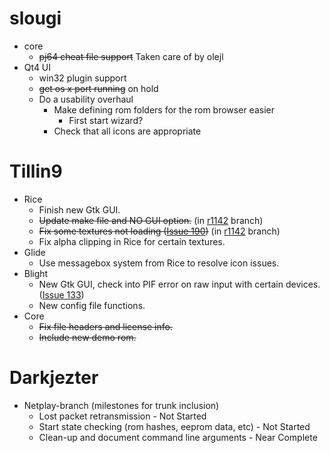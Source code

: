 # slougi #
  * core
    * ~~pj64 cheat file support~~ Taken care of by olejl
  * Qt4 UI
    * win32 plugin support
    * ~~get os x port running~~ on hold
    * Do a usability overhaul
      * Make defining rom folders for the rom browser easier
        * First start wizard?
      * Check that all icons are appropriate

# Tillin9 #
  * Rice
    * Finish new Gtk GUI.
    * ~~Update make file and NO GUI option.~~ (in [r1142](https://code.google.com/p/mupen64plus/source/detail?r=1142) branch)
    * ~~Fix some textures not loading ([Issue 190](https://code.google.com/p/mupen64plus/issues/detail?id=190))~~ (in [r1142](https://code.google.com/p/mupen64plus/source/detail?r=1142) branch)
    * Fix alpha clipping in Rice for certain textures.
  * Glide
    * Use messagebox system from Rice to resolve icon issues.
  * Blight
    * New Gtk GUI, check into PIF error on raw input with certain devices. ([Issue 133](https://code.google.com/p/mupen64plus/issues/detail?id=133))
    * New config file functions.
  * Core
    * ~~Fix file headers and license info.~~
    * ~~Include new demo rom.~~

# Darkjezter #
  * Netplay-branch (milestones for trunk inclusion)
    * Lost packet retransmission - Not Started
    * Start state checking (rom hashes, eeprom data, etc) - Not Started
    * Clean-up and document command line arguments - Near Complete